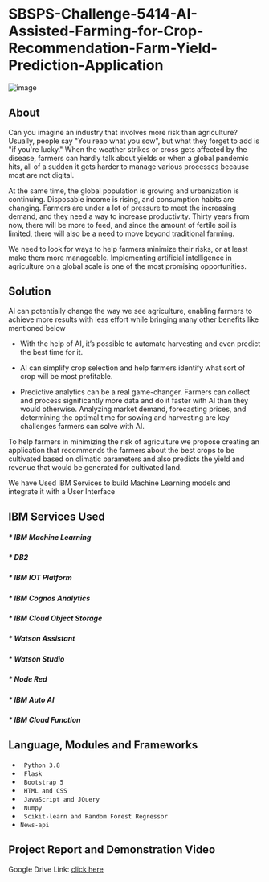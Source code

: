 # SBSPS-Challenge-5414-AI-Assisted-Farming-for-Crop-Recommendation-Farm-Yield-Prediction-Application

![image](https://github.com/smartinternz02/SBSPS-Challenge-5414-AI-Assisted-Farming-for-Crop-Recommendation-Farm-Yield-Prediction-Application/blob/main/screen%20shots/home.png?raw=true)

## About
Can you imagine an industry that involves more risk than agriculture? Usually, people say "You reap what you sow", but what they forget to add is "if you're lucky." When the weather strikes or cross gets affected by the disease, farmers can hardly talk about yields or when a global pandemic hits, all of a sudden it gets harder to manage various processes because most are not digital.

At the same time, the global population is growing and urbanization is continuing. Disposable income is rising, and consumption habits are changing. Farmers are under a lot of pressure to meet the increasing demand, and they need a way to increase productivity. Thirty years from now, there will be more to feed, and since the amount of fertile soil is limited, there will also be a need to move beyond traditional farming.

We need to look for ways to help farmers minimize their risks, or at least make them more manageable. Implementing artificial intelligence in agriculture on a global scale is one of the most promising opportunities.

## Solution

AI can potentially change the way we see agriculture, enabling farmers to achieve more results with less effort while bringing many other benefits like mentioned below

* With the help of AI, it’s possible to automate harvesting and even predict the best time for it.

* AI can simplify crop selection and help farmers identify what sort of crop will be most profitable.

* Predictive analytics can be a real game-changer. Farmers can collect and process significantly more data and do it faster with AI than they would otherwise.        Analyzing market demand, forecasting prices, and determining the optimal time for sowing and harvesting are key challenges farmers can solve with AI.

To help farmers in minimizing the risk of agriculture we propose creating an application that recommends the farmers about the best crops to be cultivated based on climatic parameters and also predicts the yield and revenue that would be generated for cultivated land. 

We have Used IBM Services to build Machine Learning models and integrate it with a User Interface

## IBM Services Used

##### * IBM Machine Learning
##### * DB2                
##### * IBM IOT Platform 
##### * IBM Cognos Analytics 
##### * IBM Cloud Object Storage 
##### * Watson Assistant
##### * Watson Studio
##### * Node Red
##### * IBM Auto AI
##### * IBM Cloud Function

## Language, Modules and Frameworks

* ``` Python 3.8```
* ``` Flask```
* ``` Bootstrap 5```
* ``` HTML and CSS```
* ``` JavaScript and JQuery```
* ``` Numpy```
* ``` Scikit-learn and Random Forest Regressor```
* ```News-api```


## Project Report and Demonstration Video

Google Drive Link: [click here](https://drive.google.com/drive/folders/1aIWxkb6Z_CPJIy6uLOPeMtBwNkyBnl1A?usp=sharing)

